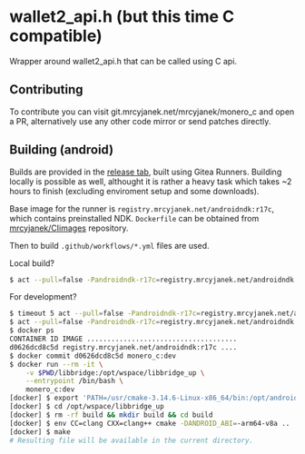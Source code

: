 # wallet2_api.h (but this time C compatible)

Wrapper around wallet2_api.h that can be called using C api.

## Contributing

To contribute you can visit git.mrcyjanek.net/mrcyjanek/monero_c and open a PR, alternatively use any other code mirror or send patches directly.

## Building (android)

Builds are provided in the [release tab](https://git.mrcyjanek.net/mrcyjanek/monero_c/releases), built using Gitea Runners. Building locally is possible as well, althought it is rather a heavy task which takes ~2 hours to finish (excluding enviroment setup and some downloads).

Base image for the runner is `registry.mrcyjanek.net/androidndk:r17c`, which contains preinstalled NDK. `Dockerfile` can be obtained from [mrcyjanek/CIimages](https://git.mrcyjanek.net/mrcyjanek/CIimages/src/branch/master/Dockerfile.androidndk-r17c) repository.

Then to build `.github/workflows/*.yml` files are used.

Local build?

```bash
$ act --pull=false -Pandroidndk-r17c=registry.mrcyjanek.net/androidndk:r17c
```

For development?

```bash
$ timeout 5 act --pull=false -Pandroidndk-r17c=registry.mrcyjanek.net/androidndk:r17c # needed to clear cache.
$ act --pull=false -Pandroidndk-r17c=registry.mrcyjanek.net/androidndk:r17c --reuse
$ docker ps
CONTAINER ID IMAGE .....................................
d0626dcd8c5d registry.mrcyjanek.net/androidndk:r17c ....
$ docker commit d0626dcd8c5d monero_c:dev
$ docker run --rm -it \
    -v $PWD/libbridge:/opt/wspace/libbridge_up \
    --entrypoint /bin/bash \
    monero_c:dev
[docker] $ export 'PATH=/usr/cmake-3.14.6-Linux-x86_64/bin:/opt/android/toolchain/aarch64-linux-android/bin:/opt/android/toolchain/bin:/usr/local/sbin:/usr/local/bin:/usr/sbin:/usr/bin:/sbin:/bin'
[docker] $ cd /opt/wspace/libbridge_up
[docker] $ rm -rf build && mkdir build && cd build
[docker] $ env CC=clang CXX=clang++ cmake -DANDROID_ABI=-arm64-v8a ..
[docker] $ make
# Resulting file will be available in the current directory.
```
